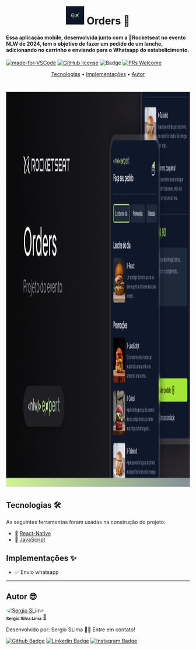 <h1 align="center">
  <img src="./assets/images/icon.png" alt="Print Tela" height="50" width="50" />
  Orders 🍔
</h1>

#### Essa aplicação mobile, desenvolvida junto com a 🚀Rocketseat no evento NLW de 2024, tem o objetivo de fazer um pedido de um lanche, adicionando no carrinho e enviando para o Whatsapp do estabelicimento.

[![made-for-VSCode](https://img.shields.io/badge/Made%20for-VSCode-1f425f.svg)](https://code.visualstudio.com/)
[![GitHub license](https://img.shields.io/github/license/Naereen/StrapDown.js.svg)](https://github.com/Naereen/StrapDown.js/blob/master/LICENSE)
![Badge](https://img.shields.io/badge/Blog-Rocketseat-%237159c1?style=flate-square&logo=ghost)
[![PRs Welcome](https://img.shields.io/badge/contribuition-welcome-brightgreen.svg)](http://makeapullrequest.com)

<p align="center">
 <a href="#tecnologias">Tecnologias</a> •
 <a href="#implementacoes">Implementações</a> • 
 <a href="#autor">Autor</a>
</p>

<h1 align="center">
  <img src="./assets/images/Thumbnail.png" alt="Print Tela" height="1080" width="1920" />
</h1>


## Tecnologias 🛠

As seguintes ferramentas foram usadas na construção do projeto:

- 📝 [React-Native](https://reactnative.dev/)
- 🔌 [JavaScript](https://www.w3schools.com/js/DEFAULT.asp)



## Implementações ✨

- ✅ Envio whatsapp

---


## Autor 😎

<a href="https://app.rocketseat.com.br/me/sergio-silva-lima-1567192156">
 <img style="border-radius: 50%;" src="https://avatars1.githubusercontent.com/u/48762187?v=4" width="100px;" alt="Sergio SLima"/>
 <br />
 <sub><b>Sergio Silva Lima</b></sub></a> <a href="https://app.rocketseat.com.br/me/sergio-silva-lima-1567192156" title="Rocketseat">🚀
</a>

Desenvolvido por:
Sergio SLima 👋🏽
Entre em contato!

[![Github Badge](https://img.shields.io/badge/-Github-000?style=flat-square&logo=Github&logoColor=white&link=https://github.com/fagnerpsantos)](https://github.com/sergio-slima)
[![Linkedin Badge](https://img.shields.io/badge/-LinkedIn-blue?style=flat-square&logo=Linkedin&logoColor=white&link=https://www.linkedin.com/in/fagnerpsantos/)](https://www.linkedin.com/in/sergio-silva-lima-b99237140/)
[![Instagram Badge](https://img.shields.io/badge/-Instagram-red?style=flat-square&labelColor=red&logo=instagram&logoColor=white&link=https://www.instagram.com/sergio_silva_/)](https://www.instagram.com/sergio_silva_/)
